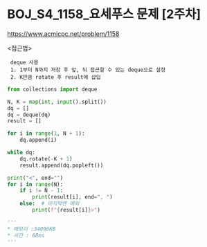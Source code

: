 # BOJ_S4_1158_요세푸스 문제 [2주차]
https://www.acmicpc.net/problem/1158

<접근법>
```
 deque 사용
 1. 1부터 N까지 저장 후 앞, 뒤 접근할 수 있는 deque으로 설정
 2. K만큼 rotate 후 result에 삽입
```

```python
from collections import deque

N, K = map(int, input().split())
dq = []
dq = deque(dq)
result = []

for i in range(1, N + 1):
    dq.append(i)

while dq:
    dq.rotate(-K + 1)
    result.append(dq.popleft())

print("<", end="")
for i in range(N):
    if i != N - 1:
        print(result[i], end=", ")
    else:  # 마지막엔 예외
        print(f"{result[i]}>")

'''
* 메모리 :34096KB
* 시간 : 68ms
'''
```